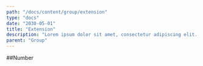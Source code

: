 ```yaml
---
path: "/docs/content/group/extension"
type: "docs"
date: "2030-05-01"
title: "Extension"
description: "Lorem ipsum dolor sit amet, consectetur adipiscing elit. Nunc tempus laoreet leo sit amet iaculis."
parent: "Group"
---
```


##Number

<demo>
  <div class="demo-item" data-iframe="demos/docs/content/group/extension/number" data-name="line">
  </div>
</demo>
